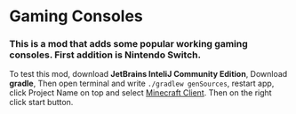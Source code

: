 # Gaming Consoles
### This is a mod that adds some popular working gaming consoles. First addition is Nintendo Switch.

To test this mod, download **JetBrains InteliJ Community Edition**, Download **gradle**, Then open terminal and write `./gradlew genSources`, restart app, click Project Name on top and select <ins>Minecraft Client</ins>. Then on the right click start button.
